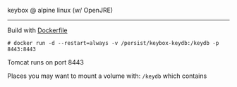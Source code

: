 keybox @ alpine linux (w/ OpenJRE)

---------------------

Build with [Dockerfile](https://github.com/jokester/Dockerfiles/blob/master/keybox/Dockerfile)

    # docker run -d --restart=always -v /persist/keybox-keydb:/keydb -p 8443:8443

Tomcat runs on port 8443

Places you may want to mount a volume with: `/keydb` which contains

